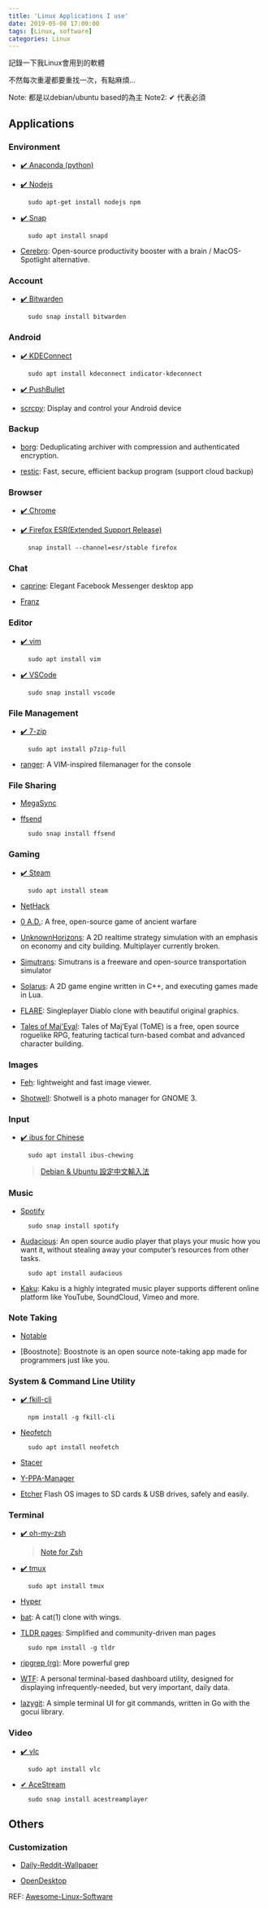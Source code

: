 ```yaml
---
title: 'Linux Applications I use'
date: 2019-05-08 17:00:00
tags: [Linux, software]
categories: Linux
---
```


記錄一下我Linux會用到的軟體

不然每次重灌都要重找一次，有點麻煩...

<!--More-->

Note: 都是以debian/ubuntu based的為主
Note2: ✔ 代表必須

## Applications

### Environment

- [✔️ Anaconda (python)](https://www.anaconda.com)

- [✔️ Nodejs](https://nodejs.org)

        sudo apt-get install nodejs npm

- [✔️ Snap](https://snapcraft.io)

        sudo apt install snapd

- [Cerebro](https://cerebroapp.com/): Open-source productivity booster with a brain / MacOS-Spotlight alternative.

### Account

- [✔️ Bitwarden](https://bitwarden.com)

        sudo snap install bitwarden

### Android

- [✔️ KDEConnect](https://community.kde.org/KDEConnect)

        sudo apt install kdeconnect indicator-kdeconnect

- [✔️ PushBullet](https://www.pushbullet.com/)

- [scrcpy](https://github.com/Genymobile/scrcpy): Display and control your Android device

### Backup

- [borg](https://www.borgbackup.org/): Deduplicating archiver with compression and authenticated encryption.

- [restic](https://restic.net/): Fast, secure, efficient backup program (support cloud backup)

### Browser

- [✔️ Chrome](https://www.google.com/intl/zh-TW/chrome)

- [✔️ Firefox ESR(Extended Support Release)](https://www.mozilla.org/en-US/firefox/organizations/)

        snap install --channel=esr/stable firefox

### Chat

- [caprine](https://github.com/sindresorhus/caprine): Elegant Facebook Messenger desktop app

- [Franz](https://meetfranz.com/)

### Editor

- [✔️ vim](https://www.vim.org)

        sudo apt install vim 

- [✔️ VSCode](https://code.visualstudio.com)

        sudo snap install vscode
### File Management

- [✔️ 7-zip](https://www.7-zip.org/)

        sudo apt install p7zip-full

- [ranger](https://ranger.github.io/): A VIM-inspired filemanager for the console

### File Sharing

- [MegaSync](https://mega.nz/#sync)

- [ffsend](https://github.com/timvisee/ffsend)

        sudo snap install ffsend

### Gaming

- [✔️ Steam](https://store.steampowered.com/)

        sudo apt install steam

- [NetHack](https://www.nethack.org/)

- [0 A.D.](https://play0ad.com/): A free, open-source game of ancient warfare

- [UnknownHorizons](http://unknown-horizons.org/): A 2D realtime strategy simulation with an emphasis on economy and city building. Multiplayer currently broken.

- [Simutrans](https://www.simutrans.com/): Simutrans is a freeware and open-source transportation simulator

- [Solarus](https://www.solarus-games.org/): A 2D game engine written in C++, and executing games made in Lua.

- [FLARE](http://flarerpg.org/): Singleplayer Diablo clone with beautiful original graphics.

- [Tales of Maj'Eyal](https://te4.org/): Tales of Maj’Eyal (ToME) is a free, open source roguelike RPG, featuring tactical turn-based combat and advanced character building.

### Images

- [Feh](https://feh.finalrewind.org/): lightweight and fast image viewer.

- [Shotwell](https://wiki.gnome.org/Apps/Shotwell): Shotwell is a photo manager for GNOME 3.

### Input

- [✔️ ibus for Chinese](http://chewing.im/projects/ibus-chewing)

        sudo apt install ibus-chewing

  >[Debian & Ubuntu 設定中文輸入法](https://hunter199129.github.io/blog/2018/05/29/Debian%20&%20Ubuntu%20設定中文輸入法/)


### Music

- [Spotify](https://www.spotify.com)

        sudo snap install spotify

- [Audacious](https://audacious-media-player.org/): An open source audio player that plays your music how you want it, without stealing away your computer’s resources from other tasks.

        sudo apt install audacious

- [Kaku](https://kaku.rocks): Kaku is a highly integrated music player supports different online platform like YouTube, SoundCloud, Vimeo and more. 

### Note Taking

- [Notable](https://github.com/notable/notable)

- [Boostnote]: Boostnote is an open source note-taking app made for programmers just like you.

### System & Command Line Utility

- [✔️ fkill-cli](https://github.com/sindresorhus/fkill-cli)

        npm install -g fkill-cli

- [Neofetch](https://github.com/dylanaraps/neofetch)

        sudo apt install neofetch

- [Stacer](https://oguzhaninan.github.io/Stacer-Web/)

- [Y-PPA-Manager](https://launchpad.net/y-ppa-manager)

- [Etcher](https://www.balena.io/etcher/) Flash OS images to SD cards & USB drives, safely and easily.

### Terminal

- [✔️ oh-my-zsh](https://ohmyz.sh/)

    > [Note for Zsh](https://hunter199129.github.io/blog/2019/05/09/Note%20for%20Zsh/)

- [✔️ tmux](https://github.com/tmux/tmux)

        sudo apt install tmux

- [Hyper](https://hyper.is/)

- [bat](https://github.com/sharkdp/bat): A cat(1) clone with wings.

- [TLDR pages](https://tldr.sh/): Simplified and community-driven man pages

        sudo npm install -g tldr

- [ripgrep (rg)](https://github.com/BurntSushi/ripgrep): More powerful grep

- [WTF](http://wtfutil.com): A personal terminal-based dashboard utility, designed for displaying infrequently-needed, but very important, daily data.

- [lazygit](https://github.com/jesseduffield/lazygit): A simple terminal UI for git commands, written in Go with the gocui library.

### Video

- [✔️ vlc](https://www.videolan.org)

        sudo apt install vlc

- [✔ AceStream](www.acestream.org)

        sudo snap install acestreamplayer

## Others

### Customization

- [Daily-Reddit-Wallpaper](https://ssimunic.github.io/Daily-Reddit-Wallpaper/)

- [OpenDesktop](https://www.opendesktop.org)

REF: [Awesome-Linux-Software](https://github.com/luong-komorebi/Awesome-Linux-Software)
